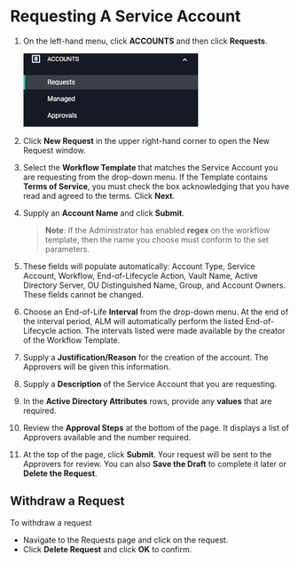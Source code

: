 [title]: # (Requests)
[tags]: # (Account Lifecycle Manager,ALM,Active Directory,)
[priority]: # (3000)

# Requesting A Service Account

1. On the left-hand menu, click **ACCOUNTS** and then click **Requests**.

    ![requestsnav](images/requests-nav.png)

1. Click **New Request** in the upper right-hand corner to open the New Request window.
1. Select the **Workflow Template** that matches the Service Account you are requesting from the drop-down menu. If the Template contains **Terms of Service**, you must check the box acknowledging that you have read and agreed to the terms. Click **Next**.
1. Supply an **Account Name** and click **Submit**. 
    >**Note**: If the Administrator has enabled **regex** on the workflow template, then the name you choose must conform to the set parameters.
1. These fields will populate automatically: Account Type, Service Account, Workflow, End-of-Lifecycle Action, Vault Name, Active Directory Server, OU Distinguished Name, Group, and Account Owners. These fields cannot be changed.
1. Choose an End-of-Life **Interval** from the drop-down menu. At the end of the interval period, ALM will automatically perform the listed End-of-Lifecycle action. The intervals listed were made available by the creator of the Workflow Template.
1. Supply a **Justification/Reason** for the creation of the account. The Approvers will be given this information.
1. Supply a **Description** of the Service Account that you are requesting.
1. In the **Active Directory Attributes** rows, provide any **values** that are required.
1. Review the **Approval Steps** at the bottom of the page. It displays a list of Approvers available and the number required.
1. At the top of the page, click **Submit**. Your request will be sent to the Approvers for review. You can also **Save the Draft** to complete it later or **Delete the Request**.

## Withdraw a Request

To withdraw a request
* Navigate to the Requests page and click on the request.
* Click **Delete Request** and click **OK** to confirm.